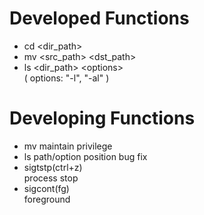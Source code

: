 # Developed Functions
* cd \<dir_path\>
* mv \<src_path\> \<dst_path\>
* ls \<dir_path\> \<options\> 
<br>    ( options: "-l", "-al" )

# Developing Functions
* mv maintain privilege
* ls path/option position bug fix
* sigtstp(ctrl+z) <br> process stop
* sigcont(fg) <br> foreground
